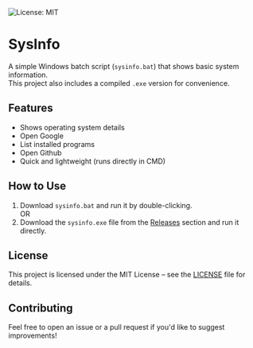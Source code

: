 ![License: MIT](https://img.shields.io/badge/License-MIT-green.svg)

# SysInfo

A simple Windows batch script (`sysinfo.bat`) that shows basic system information.  
This project also includes a compiled `.exe` version for convenience.

## Features
- Shows operating system details
- Open Google
- List installed programs
- Open Github
- Quick and lightweight (runs directly in CMD)

## How to Use
1. Download `sysinfo.bat` and run it by double-clicking.  
   OR  
2. Download the `sysinfo.exe` file from the [Releases](../../releases) section and run it directly.

## License
This project is licensed under the MIT License – see the [LICENSE](LICENSE) file for details.

## Contributing
Feel free to open an issue or a pull request if you'd like to suggest improvements!
